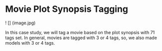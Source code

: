# Movie Plot Synopsis Tagging

! [] (image.jpg)

In this case study, we will tag a movie based on the plot synopsis with 71 tags set. In general, movies are tagged with 3 or 4 tags, so, we also made models with 3 or 4 tags.

